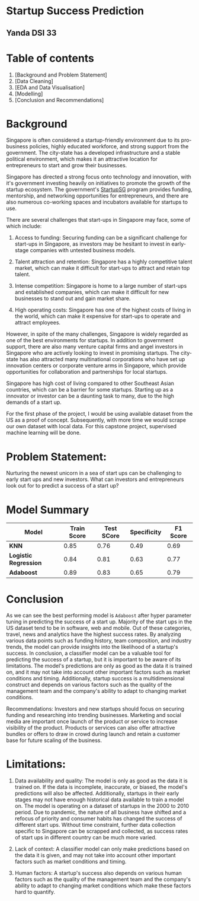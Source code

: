 # Startup Success Prediction
## Yanda DSI 33
 # Table of contents
1. [Background and Problem Statement]
2. [Data Cleaning]
3. [EDA and Data Visualisation]
4. [Modelling]
5. [Conclusion and Recommendations]
# Background
Singapore is often considered a startup-friendly environment due to its pro-business policies, highly educated workforce, and strong support from the government. The city-state has a developed infrastructure and a stable political environment, which makes it an attractive location for entrepreneurs to start and grow their businesses.

Singapore has directed a strong focus onto technology and innovation, with it's government investing heavily on initiatives to promote the growth of the startup ecosystem. The government's [StartupSG](https://www.startupsg.gov.sg/) program provides funding, mentorship, and networking opportunities for entrepreneurs, and there are also numerous co-working spaces and incubators available for startups to use.

There are several challenges that start-ups in Singapore may face, some of which include:

1. Access to funding: Securing funding can be a significant challenge for start-ups in Singapore, as investors may be hesitant to invest in early-stage companies with untested business models.

2. Talent attraction and retention: Singapore has a highly competitive talent market, which can make it difficult for start-ups to attract and retain top talent.

3. Intense competition: Singapore is home to a large number of start-ups and established companies, which can make it difficult for new businesses to stand out and gain market share.

4. High operating costs: Singapore has one of the highest costs of living in the world, which can make it expensive for start-ups to operate and attract employees.

However, in spite of the many challenges, Singapore is widely regarded as one of the best environments for startups. In addition to government support, there are also many venture capital firms and angel investors in Singapore who are actively looking to invest in promising startups. The city-state has also attracted many multinational corporations who have set up innovation centers or corporate venture arms in Singapore, which provide opportunities for collaboration and partnerships for local startups.

Singapore has high cost of living compared to other Southeast Asian countries, which can be a barrier for some startups. Starting up as a innovator or investor can be a daunting task to many, due to the high demands of a start up.

For the first phase of the project, I would be using available dataset from the US as a proof of concept. Subsequently, with more time we would scrape our own dataset with local data.
For this capstone project, supervised machine learning will be done.
# Problem Statement:
Nurturing the newest unicorn in a sea of start ups can be challenging to early start ups and new investors. What can investors and entrepreneurs look out for to predict a success of a start up?
# Model Summary
|Model|Train Score|Test SCore|Specificity|F1 Score|
|---|---|---|---|---|
|**KNN**|0.85|0.76|0.49|0.69|
|**Logistic Regression**|0.84|0.81|0.63|0.77|
|**Adaboost**|0.89|0.83|0.65|0.79|
# Conclusion
As we can see the best performing model is `Adaboost` after hyper parameter tuning in predicting the success of a start up. 
Majority of the start ups in the US dataset tend to be in software, web and mobile. Out of these categories, travel, news and analytics have the highest success rates.
By analyzing various data points such as funding history, team composition, and industry trends, the model can provide insights into the likelihood of a startup's success.
In conclusion, a classifier model can be a valuable tool for predicting the success of a startup, but it is important to be aware of its limitations. The model's predictions are only as good as the data it is trained on, and it may not take into account other important factors such as market conditions and timing. Additionally, startup success is a multidimensional construct and depends on various factors such as the quality of the management team and the company's ability to adapt to changing market conditions.

Recommendations:
Investors and new startups should focus on securing funding and researching into trending businesses. Marketing and social media are important once launch of the product or service to increase visibility of the product. Products or services can also offer attractive bundles or offers to draw in crowd during launch and retain a customer base for future scaling of the business. 
# Limitations:
1. Data availability and quality: The model is only as good as the data it is trained on. If the data is incomplete, inaccurate, or biased, the model's predictions will also be affected. Additionally, startups in their early stages may not have enough historical data available to train a model on. The model is operating on a dataset of startups in the 2000 to 2010 period. Due to pandemic, the nature of all business have shifted and a refocus of priority and consumer habits has changed the success of different start ups. Without time constraint, further data collection specific to Singapore can be scrapped and collected, as success rates of start ups in different country can be much more varied. 

2. Lack of context: A classifier model can only make predictions based on the data it is given, and may not take into account other important factors such as market conditions and timing.

3. Human factors: A startup's success also depends on various human factors such as the quality of the management team and the company's ability to adapt to changing market conditions which make these factors hard to quantify.
